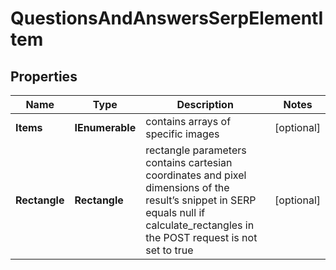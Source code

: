 # QuestionsAndAnswersSerpElementItem


## Properties

| Name | Type | Description | Notes |
|------------ | ------------- | ------------- | -------------|
**Items** | **IEnumerable<QuestionsAndAnswersElement>** | contains arrays of specific images |[optional]|
**Rectangle** | **Rectangle** | rectangle parameters<br>contains cartesian coordinates and pixel dimensions of the result’s snippet in SERP<br>equals null if calculate_rectangles in the POST request is not set to true |[optional]|
